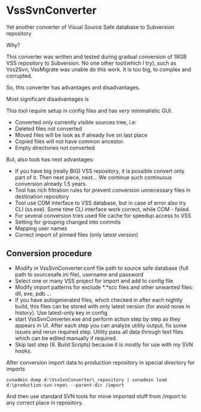 VssSvnConverter
====================

Yet another converter of Visual Source Safe database to Subversion repository

Why?

This converter was written and tested during gradual conversion of 18GB VSS repository to Subversion.
No one other tool(which I try), such as Vss2Svn, VssMigrate was unable do this work. It is too big, to complex and corrupted.

So, this converter has advantages and disadvantages.

Most significant disadvantages is

This tool require setup in config files and has _very_ minimalistic GUI.
* Converted only currently visible sources tree, i.e:
* Deleted files not converted
* Moved files will be look as if already live on last place
* Copied files will not have common ancestor.
* Empty directories not converted

But, also took has next advantages:

* If you have big (really BIG) VSS repository, it is possible convert only part of it. Then next piece, next... We continue such continuous conversion already 1.5 years.
* Tool has rich filtration rules for prevent conversion unnecessary files in destination repository
* Tool use COM interface to VSS database, but in case of error also try CLI (ss.exe). Some time CLI interface work correct, while COM - failed.
* For several conversion tries used file cache for speedup access to VSS
* Setting for grouping changed into commits
* Mapping user names
* Correct import of pinned files (only latest version)


Conversion procedure
--------------------

* Modify in VssSvnConverter.conf file path to source safe database (full path to sourcesafe.ini file), username and password
* Select one or many VSS project for import and add to config file
* Modify import patterns for exclude *.*scc files and other unwanted files: dll, exe, pdb ...
* If you have autogenerated files, which checked in after each nightly build, this files can be stored with only latest version (for avoid noise in history). Use latest-only key in config
* start VssSvnConverter.exe and perform action step by step as they appears in UI. After each step you can analyze utility output, fix some issues and rerun required step. Utility pass all data through text files which can be edited manually if required.
* Skip last step (8. Build Scripts) because it is mostly for use with my SVN hooks.

After conversion import data to production repository in special directory for imports
```
svnadmin dump d:\VssSvnConverter\_repository | svnadmin load d:\production-svn-repo\ --parent-dir /import
```
And then use standard SVN tools for move imported stuff from /import to any correct place in repository.

